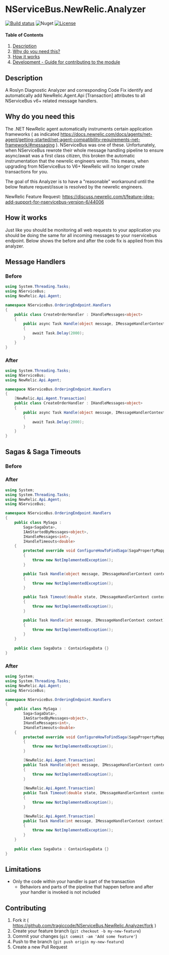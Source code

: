 # NServiceBus.NewRelic.Analyzer

[![Build status](https://ci.appveyor.com/api/projects/status/h21sli3jkumuswyi?svg=true)](https://ci.appveyor.com/project/TraGicCode/nservicebus-newrelic-analyzer)
![Nuget](https://img.shields.io/nuget/v/NServiceBus.NewRelic.Analyzer)
[![License](https://img.shields.io/github/license/tragiccode/nservicebus.newrelic.analyzer.svg)](https://github.com/tragiccode/nservicebus.newrelic.analyzer/blob/master/LICENSE.txt)

#### Table of Contents

1. [Description](#description)
1. [Why do you need this?](#why-do-you-need-this)
1. [How it works](#how-it-works)
1. [Development - Guide for contributing to the module](#contributing)

## Description

A Roslyn Diagnostic Analyzer and corresponding Code Fix identify and automatically add NewRelic.Agent.Api [Transaction] attributes to all NServiceBus v6+ related message handlers.

## Why do you need this

The .NET NewRelic agent automatically instruments certain application frameworks ( as indicated https://docs.newrelic.com/docs/agents/net-agent/getting-started/net-agent-compatibility-requirements-net-framework/#messaging ).  NServiceBus
was one of these.  Unfortunately, when NServiceBus rewrote their whole message handling pipeline to ensure async/await was a first class citizen, this broken the automatic instrumentation that the newrelic engineers wrote. This means,
when upgrading from NServiceBus to V6+ NewRelic will no longer create transactions for you.

The goal of this Analyzer is to have a "reasonable" workaround until the below feature request/issue is resolved by the newrelic engineers. 

NewRelic Feature Request:
https://discuss.newrelic.com/t/feature-idea-add-support-for-nservicebus-version-6/44006

## How it works

Just like you should be monitoring all web requests to your application you should be doing the same for all incoming messages to your nservicebus endpoint.  Below shows the before and after the code fix is applied from this analyzer.

## Message Handlers

### Before

```c#
using System.Threading.Tasks;
using NServiceBus;
using NewRelic.Api.Agent;

namespace NServiceBus.OrderingEndpoint.Handlers
{
    public class CreateOrderHandler : IHandleMessages<object>
    {
        public async Task Handle(object message, IMessageHandlerContext context)
        {
            await Task.Delay(2000);
        }
    }
}
```

### After

```c#
using System.Threading.Tasks;
using NServiceBus;
using NewRelic.Api.Agent;

namespace NServiceBus.OrderingEndpoint.Handlers
{
    [NewRelic.Api.Agent.Transaction]
    public class CreateOrderHandler : IHandleMessages<object>
    {
        public async Task Handle(object message, IMessageHandlerContext context)
        {
            await Task.Delay(2000);
        }
    }
}
```

## Sagas & Saga Timeouts

### Before

### After

```c#
using System;
using System.Threading.Tasks;
using NewRelic.Api.Agent;
using NServiceBus;

namespace NServiceBus.OrderingEndpoint.Handlers
{
    public class MySaga :
        Saga<SagaData>,
        IAmStartedByMessages<object>,
        IHandleMessages<int>,
        IHandleTimeouts<double>
    {
        protected override void ConfigureHowToFindSaga(SagaPropertyMapper<SagaData> mapper)
        {
            throw new NotImplementedException();
        }

        public Task Handle(object message, IMessageHandlerContext context)
        {
            throw new NotImplementedException();
        }

        public Task Timeout(double state, IMessageHandlerContext context)
        {
            throw new NotImplementedException();
        }

        public Task Handle(int message, IMessageHandlerContext context)
        {
            throw new NotImplementedException();
        }
    }
    
    public class SagaData : ContainSagaData {}
}
```

### After

```c#
using System;
using System.Threading.Tasks;
using NewRelic.Api.Agent;
using NServiceBus;

namespace NServiceBus.OrderingEndpoint.Handlers
{
    public class MySaga :
        Saga<SagaData>,
        IAmStartedByMessages<object>,
        IHandleMessages<int>,
        IHandleTimeouts<double>
    {
        protected override void ConfigureHowToFindSaga(SagaPropertyMapper<SagaData> mapper)
        {
            throw new NotImplementedException();
        }

        [NewRelic.Api.Agent.Transaction]
        public Task Handle(object message, IMessageHandlerContext context)
        {
            throw new NotImplementedException();
        }
        
        [NewRelic.Api.Agent.Transaction]
        public Task Timeout(double state, IMessageHandlerContext context)
        {
            throw new NotImplementedException();
        }

        [NewRelic.Api.Agent.Transaction]
        public Task Handle(int message, IMessageHandlerContext context)
        {
            throw new NotImplementedException();
        }
    }
    
    public class SagaData : ContainSagaData {}
}
```

## Limitations

- Only the code within your handler is part of the transaction
   - Behaviors and parts of the pipeline that happen before and after your handler is invoked is not included


## Contributing

1. Fork it ( <https://github.com/tragiccode/NServiceBus.NewRelic.Analyzer/fork> )
1. Create your feature branch (`git checkout -b my-new-feature`)
1. Commit your changes (`git commit -am 'Add some feature'`)
1. Push to the branch (`git push origin my-new-feature`)
1. Create a new Pull Request